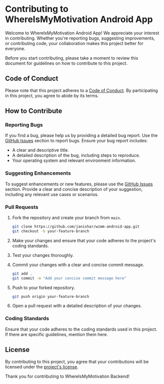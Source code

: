 # Contributing to WhereIsMyMotivation Android App

Welcome to WhereIsMyMotivation Android App! We appreciate your interest in contributing. Whether you're reporting bugs, suggesting improvements, or contributing code, your collaboration makes this project better for everyone.

Before you start contributing, please take a moment to review this document for guidelines on how to contribute to this project.

## Code of Conduct

Please note that this project adheres to a [Code of Conduct](CODE_OF_CONDUCT.md). By participating in this project, you agree to abide by its terms.

## How to Contribute

### Reporting Bugs

If you find a bug, please help us by providing a detailed bug report. Use the [GitHub Issues](https://github.com/janishar/wimm-android-app/issues) section to report bugs. Ensure your bug report includes:

- A clear and descriptive title.
- A detailed description of the bug, including steps to reproduce.
- Your operating system and relevant environment information.

### Suggesting Enhancements

To suggest enhancements or new features, please use the [GitHub Issues](https://github.com/janishar/wimm-android-app/issues) section. Provide a clear and concise description of your suggestion, including any relevant use cases or scenarios.

### Pull Requests

1. Fork the repository and create your branch from `main`.

    ```bash
    git clone https://github.com/janishar/wimm-android-app.git
    git checkout -b your-feature-branch
    ```

2. Make your changes and ensure that your code adheres to the project's coding standards.

3. Test your changes thoroughly.

4. Commit your changes with a clear and concise commit message.

    ```bash
    git add .
    git commit -m "Add your concise commit message here"
    ```

5. Push to your forked repository.

    ```bash
    git push origin your-feature-branch
    ```

6. Open a pull request with a detailed description of your changes.

### Coding Standards

Ensure that your code adheres to the coding standards used in this project. If there are specific guidelines, mention them here.

## License

By contributing to this project, you agree that your contributions will be licensed under the [project's license](LICENSE.md).

Thank you for contributing to WhereIsMyMotivation Backend!
